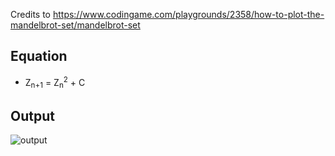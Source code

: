 Credits to https://www.codingame.com/playgrounds/2358/how-to-plot-the-mandelbrot-set/mandelbrot-set

## Equation
- Z<sub>n+1</sub> = Z<sub>n</sub><sup>2</sup> + C

## Output
![output](https://github.com/Robert-Rendell/mandelbrot-set/assets/11077105/6f2bba5e-eea1-4653-b062-9a9a41738708)
